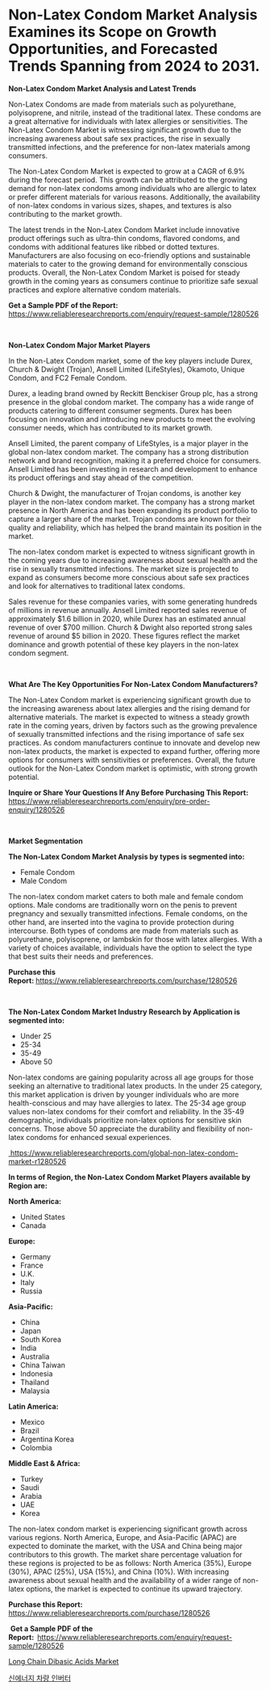 <p><h1>Non-Latex Condom Market Analysis Examines its Scope on Growth Opportunities, and Forecasted Trends Spanning from 2024 to 2031.</h1></p><p><strong>Non-Latex Condom Market Analysis and Latest Trends</strong></p>
<p><p>Non-Latex Condoms are made from materials such as polyurethane, polyisoprene, and nitrile, instead of the traditional latex. These condoms are a great alternative for individuals with latex allergies or sensitivities. The Non-Latex Condom Market is witnessing significant growth due to the increasing awareness about safe sex practices, the rise in sexually transmitted infections, and the preference for non-latex materials among consumers.</p><p>The Non-Latex Condom Market is expected to grow at a CAGR of 6.9% during the forecast period. This growth can be attributed to the growing demand for non-latex condoms among individuals who are allergic to latex or prefer different materials for various reasons. Additionally, the availability of non-latex condoms in various sizes, shapes, and textures is also contributing to the market growth.</p><p>The latest trends in the Non-Latex Condom Market include innovative product offerings such as ultra-thin condoms, flavored condoms, and condoms with additional features like ribbed or dotted textures. Manufacturers are also focusing on eco-friendly options and sustainable materials to cater to the growing demand for environmentally conscious products. Overall, the Non-Latex Condom Market is poised for steady growth in the coming years as consumers continue to prioritize safe sexual practices and explore alternative condom materials.</p></p>
<p><strong>Get a Sample PDF of the Report:&nbsp;</strong> <a href="https://www.reliableresearchreports.com/enquiry/request-sample/1280526">https://www.reliableresearchreports.com/enquiry/request-sample/1280526</a></p>
<p>&nbsp;</p>
<p><strong>Non-Latex Condom Major Market Players</strong></p>
<p><p>In the Non-Latex Condom market, some of the key players include Durex, Church & Dwight (Trojan), Ansell Limited (LifeStyles), Okamoto, Unique Condom, and FC2 Female Condom. </p><p>Durex, a leading brand owned by Reckitt Benckiser Group plc, has a strong presence in the global condom market. The company has a wide range of products catering to different consumer segments. Durex has been focusing on innovation and introducing new products to meet the evolving consumer needs, which has contributed to its market growth.</p><p>Ansell Limited, the parent company of LifeStyles, is a major player in the global non-latex condom market. The company has a strong distribution network and brand recognition, making it a preferred choice for consumers. Ansell Limited has been investing in research and development to enhance its product offerings and stay ahead of the competition.</p><p>Church & Dwight, the manufacturer of Trojan condoms, is another key player in the non-latex condom market. The company has a strong market presence in North America and has been expanding its product portfolio to capture a larger share of the market. Trojan condoms are known for their quality and reliability, which has helped the brand maintain its position in the market.</p><p>The non-latex condom market is expected to witness significant growth in the coming years due to increasing awareness about sexual health and the rise in sexually transmitted infections. The market size is projected to expand as consumers become more conscious about safe sex practices and look for alternatives to traditional latex condoms.</p><p>Sales revenue for these companies varies, with some generating hundreds of millions in revenue annually. Ansell Limited reported sales revenue of approximately $1.6 billion in 2020, while Durex has an estimated annual revenue of over $700 million. Church & Dwight also reported strong sales revenue of around $5 billion in 2020. These figures reflect the market dominance and growth potential of these key players in the non-latex condom segment.</p></p>
<p>&nbsp;</p>
<p><strong>What Are The Key Opportunities For Non-Latex Condom Manufacturers?</strong></p>
<p><p>The Non-Latex Condom market is experiencing significant growth due to the increasing awareness about latex allergies and the rising demand for alternative materials. The market is expected to witness a steady growth rate in the coming years, driven by factors such as the growing prevalence of sexually transmitted infections and the rising importance of safe sex practices. As condom manufacturers continue to innovate and develop new non-latex products, the market is expected to expand further, offering more options for consumers with sensitivities or preferences. Overall, the future outlook for the Non-Latex Condom market is optimistic, with strong growth potential.</p></p>
<p><strong>Inquire or Share Your Questions If Any Before Purchasing This Report:</strong> <a href="https://www.reliableresearchreports.com/enquiry/pre-order-enquiry/1280526">https://www.reliableresearchreports.com/enquiry/pre-order-enquiry/1280526</a></p>
<p>&nbsp;</p>
<p><strong>Market Segmentation</strong></p>
<p><strong>The Non-Latex Condom Market Analysis by types is segmented into:</strong></p>
<p><ul><li>Female Condom</li><li>Male Condom</li></ul></p>
<p><p>The non-latex condom market caters to both male and female condom options. Male condoms are traditionally worn on the penis to prevent pregnancy and sexually transmitted infections. Female condoms, on the other hand, are inserted into the vagina to provide protection during intercourse. Both types of condoms are made from materials such as polyurethane, polyisoprene, or lambskin for those with latex allergies. With a variety of choices available, individuals have the option to select the type that best suits their needs and preferences.</p></p>
<p><strong>Purchase this Report:&nbsp;</strong><a href="https://www.reliableresearchreports.com/purchase/1280526">https://www.reliableresearchreports.com/purchase/1280526</a></p>
<p>&nbsp;</p>
<p><strong>The Non-Latex Condom Market Industry Research by Application is segmented into:</strong></p>
<p><ul><li>Under 25</li><li>25-34</li><li>35-49</li><li>Above 50</li></ul></p>
<p><p>Non-latex condoms are gaining popularity across all age groups for those seeking an alternative to traditional latex products. In the under 25 category, this market application is driven by younger individuals who are more health-conscious and may have allergies to latex. The 25-34 age group values non-latex condoms for their comfort and reliability. In the 35-49 demographic, individuals prioritize non-latex options for sensitive skin concerns. Those above 50 appreciate the durability and flexibility of non-latex condoms for enhanced sexual experiences.</p></p>
<p><a href="https://www.reliableresearchreports.com/global-non-latex-condom-market-r1280526">&nbsp;https://www.reliableresearchreports.com/global-non-latex-condom-market-r1280526</a></p>
<p><strong>In terms of Region, the Non-Latex Condom Market Players available by Region are:</strong></p>
<p>
    <p> <strong> North America: </strong>
        <ul>
            <li>United States</li>
            <li>Canada</li>
        </ul>
        </p> 
    <p> <strong> Europe: </strong>
        <ul>
            <li>Germany</li>
            <li>France</li>
            <li>U.K.</li>
            <li>Italy</li>
            <li>Russia</li>
        </ul>
        </p> 
    <p> <strong> Asia-Pacific: </strong>
        <ul>
            <li>China</li>
            <li>Japan</li>
            <li>South Korea</li>
            <li>India</li>
            <li>Australia</li>
            <li>China Taiwan</li>
            <li>Indonesia</li>
            <li>Thailand</li>
            <li>Malaysia</li>
        </ul>
        </p> 
    <p> <strong> Latin America: </strong>
        <ul>
            <li>Mexico</li>
            <li>Brazil</li>
            <li>Argentina Korea</li>
            <li>Colombia</li>
        </ul>
        </p> 
    <p> <strong> Middle East & Africa: </strong>
        <ul>
            <li>Turkey</li>
            <li>Saudi</li>
            <li>Arabia</li>
            <li>UAE</li>
            <li>Korea</li>
        </ul>
    </p>
    </p>
<p><p>The non-latex condom market is experiencing significant growth across various regions. North America, Europe, and Asia-Pacific (APAC) are expected to dominate the market, with the USA and China being major contributors to this growth. The market share percentage valuation for these regions is projected to be as follows: North America (35%), Europe (30%), APAC (25%), USA (15%), and China (10%). With increasing awareness about sexual health and the availability of a wider range of non-latex options, the market is expected to continue its upward trajectory.</p></p>
<p><strong>Purchase this Report: </strong><a href="https://www.reliableresearchreports.com/purchase/1280526">https://www.reliableresearchreports.com/purchase/1280526</a></p>
<p>&nbsp;<strong>Get a Sample PDF of the Report:&nbsp;&nbsp;</strong><a href="https://www.reliableresearchreports.com/enquiry/request-sample/1280526">https://www.reliableresearchreports.com/enquiry/request-sample/1280526</a></p>
<p><strong></strong></p>
<p><p><a href="https://github.com/FassouRP/Market-Research-Report-List-4/blob/main/long-chain-dibasic-acids-market.md">Long Chain Dibasic Acids Market</a></p><p><a href="https://github.com/apple8975768/Market-Research-Report-List-1/blob/main/547313289998.md">신에너지 차량 인버터</a></p></p>